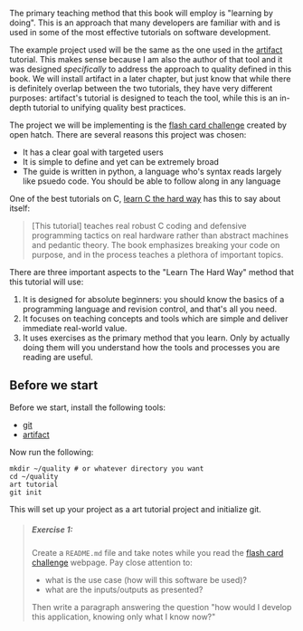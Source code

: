 The primary teaching method that this book will employ is "learning by doing".
This is an approach that many developers are familiar with and is used in some
of the most effective tutorials on software development.

The example project used will be the same as the one used in the [artifact][1] tutorial.
This makes sense because I am also the author of that tool and it was designed
*specifically* to address the approach to quality defined in this book. We will
install artifact in a later chapter, but just know that while there is definitely
overlap between the two tutorials, they have very different purposes: artifact's
tutorial is designed to teach the tool, while this is an in-depth tutorial
to unifying quality best practices.

The project we will be implementing is the [flash card challenge][2] created
by open hatch. There are several reasons this project was chosen:
- It has a clear goal with targeted users
- It is simple to define and yet can be extremely broad
- The guide is written in python, a language who's syntax reads largely
    like psuedo code. You should be able to follow along in any language

One of the best tutorials on C, [learn C the hard way][3] has this to
say about itself:

> [This tutorial] teaches real robust C coding and defensive programming tactics on real
> hardware rather than abstract machines and pedantic theory. The book
> emphasizes breaking your code on purpose, and in the process teaches a
> plethora of important topics.

There are three important aspects to the "Learn The Hard Way" method that
this tutorial will use:
1. It is designed for absolute beginners: you should know the basics of a
    programming language and revision control, and that's all you need.
2. It focuses on teaching concepts and tools which are simple and deliver
    immediate real-world value.
3. It uses exercises as the primary method that you learn. Only by actually
    doing them will you understand how the tools and processes you are reading
    are useful.

## Before we start

Before we start, install the following tools:
- [git](https://git-scm.com/book/en/v2/Getting-Started-Installing-Git)
- [artifact](https://github.com/vitiral/artifact/wiki/User-Guide)

Now run the following:
```
mkdir ~/quality # or whatever directory you want
cd ~/quality
art tutorial
git init
```

This will set up your project as a art tutorial project and initialize git.

> ##### Exercise 1:
> Create a `README.md` file and take notes while you read the
> [flash card challenge][2] webpage. Pay close attention to:
> - what is the use case (how will this software be used)?
> - what are the inputs/outputs as presented?
>
> Then write a paragraph answering the question "how would I develop
> this application, knowing only what I know now?"

[1]: https://github.com/vitiral/artifact
[2]: http://wiki.openhatch.org/Flash_card_challenge
[3]: https://learncodethehardway.org/c/
